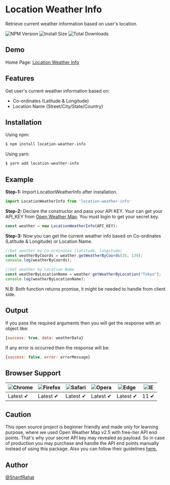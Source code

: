 
# Location Weather Info

Retrieve current weather information based on user's location.

![NPM Version](https://img.shields.io/npm/v/location-weather-info?label=NPM&style=flat-square)
![Install Size](https://img.shields.io/bundlephobia/minzip/location-weather-info?label=Install%20Size&style=flat-square)
![Total Downloads](https://img.shields.io/npm/dt/location-weather-info?color=%230b81c6&label=Total%20Downloads&style=flat-square)

## Demo
Home Page: [Location Weather Info](https://location-weather-info.vercel.app/)
## Features
Get user's current weather information based on:
- Co-ordinates (Latitude & Longitude)
- Location Name (Street/City/State/Country)
## Installation

Using npm:

```bash
$ npm install location-weather-info

```
Using yarn:

```bash
$ yarn add location-weather-info

```

## Example

**Step-1:** Import LocationWeatherInfo after installation.

```js
import LocationWeatherInfo from 'location-weather-info'
```

**Step-2:** Declare the constructor and pass your API KEY. Your can get your API_KEY from [Open Weather Map](https://home.openweathermap.org/api_keys). You must login to get your secret key.

```js
const weather = new LocationWeatherInfo(API_KEY);
```

**Step-3:** Now you can get the current weather info based on Co-ordinates (Latitude & Longitude) or Location Name.

```js
//Get weather by Co-ordinates (latitude, longitude)
const weatherByCoords = weather.getWeatherByCoords(35, 139);
console.log(weatherByCoords);

//Get weather by Location Name
const weatherByLocationName = weather.getWeatherByLocation("Tokyo");
console.log(weatherByLocationName);

```
N.B: Both function returns promise, it might be needed to handle from client side.
## Output
If you pass the required arguments then you will get the response with an object like:

```js
{success: true, data: weatherData}
```

If any error is occurred then the response will be:

```js
{success: false, error: errorMessage}
```
## Browser Support

![Chrome](https://raw.githubusercontent.com/alrra/browser-logos/main/src/chrome/chrome_48x48.png) | ![Firefox](https://raw.githubusercontent.com/alrra/browser-logos/main/src/firefox/firefox_48x48.png) | ![Safari](https://raw.githubusercontent.com/alrra/browser-logos/main/src/safari/safari_48x48.png) | ![Opera](https://raw.githubusercontent.com/alrra/browser-logos/main/src/opera/opera_48x48.png) | ![Edge](https://raw.githubusercontent.com/alrra/browser-logos/main/src/edge/edge_48x48.png) | ![IE](https://raw.githubusercontent.com/alrra/browser-logos/master/src/archive/internet-explorer_9-11/internet-explorer_9-11_48x48.png) |
--- | --- | --- | --- | --- | --- |
Latest ✔ | Latest ✔ | Latest ✔ | Latest ✔ | Latest ✔ | 11 ✔ |

## Caution
This open source project is beginner friendly and made only for learning purpose, where we used Open Weather Map v2.5 with free-tier API end points. That's why your secret API key may revealed as payload. So in case of production you may purchase and handle the API end points manually instead of using this package. Also you can follow their guidelines [here.](https://home.openweathermap.org/guide)
## Author

[@SharifRahat](https://www.github.com/sharifmrahat)

